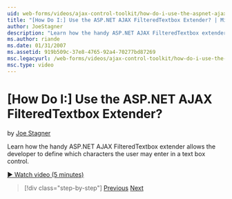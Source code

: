```yaml
---
uid: web-forms/videos/ajax-control-toolkit/how-do-i-use-the-aspnet-ajax-filteredtextbox-extender
title: "[How Do I:] Use the ASP.NET AJAX FilteredTextbox Extender? | Microsoft Docs"
author: JoeStagner
description: "Learn how the handy ASP.NET AJAX FilteredTextbox extender allows the developer to define which characters the user may enter in a text box control."
ms.author: riande
ms.date: 01/31/2007
ms.assetid: 919b509c-37e8-4765-92a4-70277bd87269
msc.legacyurl: /web-forms/videos/ajax-control-toolkit/how-do-i-use-the-aspnet-ajax-filteredtextbox-extender
msc.type: video
---
```

[How Do I:] Use the ASP.NET AJAX FilteredTextbox Extender?
====================
by [Joe Stagner](https://github.com/JoeStagner)

Learn how the handy ASP.NET AJAX FilteredTextbox extender allows the developer to define which characters the user may enter in a text box control.

[&#9654; Watch video (5 minutes)](https://channel9.msdn.com/Blogs/ASP-NET-Site-Videos/how-do-i-use-the-aspnet-ajax-filteredtextbox-extender)

> [!div class="step-by-step"]
> [Previous](how-do-i-use-the-aspnet-ajax-dynamicpopulate-extender.md)
> [Next](how-do-i-use-the-aspnet-ajax-hovermenu-extender.md)
